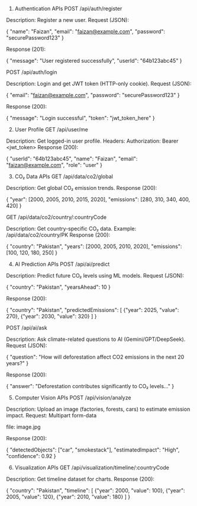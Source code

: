 1. Authentication APIs
POST /api/auth/register

Description: Register a new user.
Request (JSON):

{
  "name": "Faizan",
  "email": "faizan@example.com",
  "password": "securePassword123"
}


Response (201):

{
  "message": "User registered successfully",
  "userId": "64b123abc45"
}

POST /api/auth/login

Description: Login and get JWT token (HTTP-only cookie).
Request (JSON):

{
  "email": "faizan@example.com",
  "password": "securePassword123"
}


Response (200):

{
  "message": "Login successful",
  "token": "jwt_token_here"
}

2. User Profile
GET /api/user/me

Description: Get logged-in user profile.
Headers: Authorization: Bearer <jwt_token>
Response (200):

{
  "userId": "64b123abc45",
  "name": "Faizan",
  "email": "faizan@example.com",
  "role": "user"
}

3. CO₂ Data APIs
GET /api/data/co2/global

Description: Get global CO₂ emission trends.
Response (200):

{
  "year": [2000, 2005, 2010, 2015, 2020],
  "emissions": [280, 310, 340, 400, 420]
}

GET /api/data/co2/country/:countryCode

Description: Get country-specific CO₂ data.
Example: /api/data/co2/country/PK
Response (200):

{
  "country": "Pakistan",
  "years": [2000, 2005, 2010, 2020],
  "emissions": [100, 120, 180, 250]
}

4. AI Prediction APIs
POST /api/ai/predict

Description: Predict future CO₂ levels using ML models.
Request (JSON):

{
  "country": "Pakistan",
  "yearsAhead": 10
}


Response (200):

{
  "country": "Pakistan",
  "predictedEmissions": [
    {"year": 2025, "value": 270},
    {"year": 2030, "value": 320}
  ]
}

POST /api/ai/ask

Description: Ask climate-related questions to AI (Gemini/GPT/DeepSeek).
Request (JSON):

{
  "question": "How will deforestation affect CO2 emissions in the next 20 years?"
}


Response (200):

{
  "answer": "Deforestation contributes significantly to CO₂ levels..."
}

5. Computer Vision APIs
POST /api/vision/analyze

Description: Upload an image (factories, forests, cars) to estimate emission impact.
Request: Multipart form-data

file: image.jpg

Response (200):

{
  "detectedObjects": ["car", "smokestack"],
  "estimatedImpact": "High",
  "confidence": 0.92
}

6. Visualization APIs
GET /api/visualization/timeline/:countryCode

Description: Get timeline dataset for charts.
Response (200):

{
  "country": "Pakistan",
  "timeline": [
    {"year": 2000, "value": 100},
    {"year": 2005, "value": 120},
    {"year": 2010, "value": 180}
  ]
}